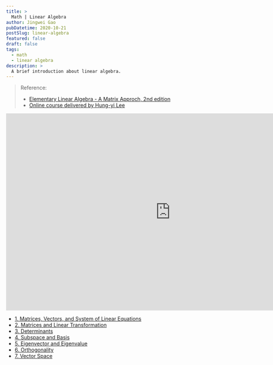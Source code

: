```yaml
---
title: >
  Math | Linear Algebra
author: Jingwei Gao
pubDatetime: 2020-10-21
postSlug: linear-algebra
featured: false
draft: false
tags:
  - math
  - linear algebra
description: >
  A brief introduction about linear algebra.
---
```


> Reference:
>
> - [Elementary Linear Algebra - A Matrix Approch, 2nd edition](https://www.pearson.com/en-us/subject-catalog/p/elementary-linear-algebra-classic-version/P200000006349/9780134689470?tab=title-overview)
> - [Online course delivered by Hung-yi Lee](http://speech.ee.ntu.edu.tw/~tlkagk/courses/LA_2020/policy.pdf)

<iframe src="https://xmind.ai/embed/62JcozgX?sheet-id=d88ac48303b8e52a11a35a33be" width="900px" height="540px" frameborder="0" scrolling="no" allow="fullscreen"></iframe>

- [1. Matrices, Vectors, and System of Linear Equations](/posts/linear-algebra-1)
- [2. Matrices and Linear Transformation](/posts/linear-algebra-2)
- [3. Determinants](/posts/linear-algebra-3)
- [4. Subspace and Basis](/posts/linear-algebra-4)
- [5. Eigenvector and Eigenvalue](/posts/linear-algebra-5)
- [6. Orthogonality](/posts/linear-algebra-6)
- [7. Vector Space](/posts/linear-algebra-7)
